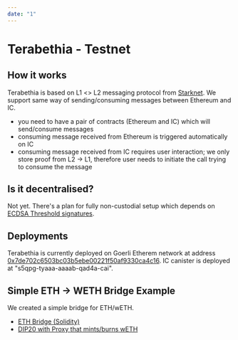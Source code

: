 ```yaml
---
date: "1"
---
```

# Terabethia - Testnet

## How it works

Terabethia is based on L1 <> L2 messaging protocol from [Starknet](https://www.cairo-lang.org/docs/hello_starknet/l1l2.html). We support same way of sending/consuming messages between Ethereum and IC.

- you need to have a pair of contracts (Ethereum and IC) which will send/consume messages
- consuming message received from Ethereum is triggered automatically on IC
- consuming message received from IC requires user interaction; we only store proof from L2 -> L1, therefore user needs to initiate the call trying to consume the message

## Is it decentralised?
Not yet. There's a plan for fully non-custodial setup which depends on [ECDSA Threshold signatures](https://forum.dfinity.org/t/threshold-ecdsa-signatures/6152).

## Deployments

Terabethia is currently deployed on Goerli Etherem network at address [0x7de702c6503bc03b5ebe00221f50af9330ca4c16](https://goerli.etherscan.io/address/0x7de702c6503bc03b5ebe00221f50af9330ca4c16#code). IC canister is deployed at "s5qpg-tyaaa-aaaab-qad4a-cai". 

## Simple ETH -> WETH Bridge Example

We created a simple bridge for ETH/wETH. 

- [ETH Bridge (Solidity)](https://github.com/Psychedelic/terabethia/blob/master/eth/contracts/EthProxy.sol)
- [DIP20 with Proxy that mints/burns wETH](https://github.com/Psychedelic/terabethia/tree/master/ic/w_eth)